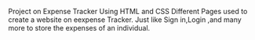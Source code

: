 Project on Expense Tracker 
Using HTML and CSS
Different Pages used  to create a website on eexpense Tracker.
Just like Sign in,Login ,and many more to store the expenses of an individual.
